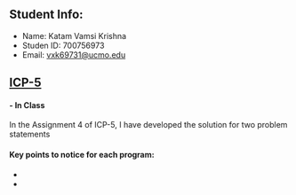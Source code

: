 ## Student Info:
- Name: Katam Vamsi Krishna
- Studen ID: 700756973
- Email: vxk69731@ucmo.edu

## [ICP-5](https://github.com/kvamsi7/mscs/blob/mscs_nn/CS5720-Neural%20Network%20and%20Deep%20Learning/Assignments/ICP-5/ICP-5.ipynb)
 #### - <b>In Class</b>

 In the Assignment 4 of ICP-5, I have developed the solution for two problem statements

#### Key points to notice for each program:
  - 
  - 


